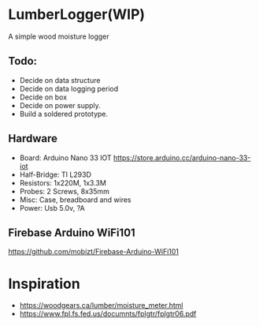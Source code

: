 # LumberLogger(WIP)
A simple wood moisture logger

## Todo:
* Decide on data structure
* Decide on data logging period
* Decide on box
* Decide on power supply.
* Build a soldered prototype.

## Hardware
* Board: Arduino Nano 33 IOT https://store.arduino.cc/arduino-nano-33-iot
* Half-Bridge: TI L293D
* Resistors: 1x220M, 1x3.3M
* Probes: 2 Screws, 8x35mm
* Misc: Case, breadboard and wires
* Power: Usb 5.0v, ?A


## Firebase Arduino WiFi101
https://github.com/mobizt/Firebase-Arduino-WiFi101

# Inspiration
* https://woodgears.ca/lumber/moisture_meter.html
* https://www.fpl.fs.fed.us/documnts/fplgtr/fplgtr06.pdf

